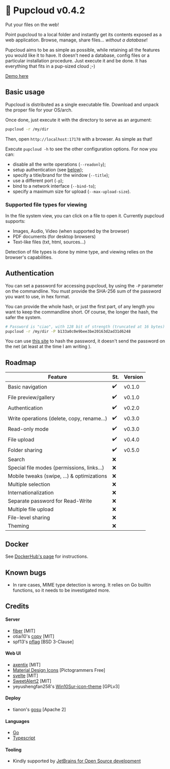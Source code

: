 # 🐶 Pupcloud v0.4.2

Put your files on the web!

Point pupcloud to a local folder and instantly get its contents exposed as a web application. Browse, manage, share
files... _without a database_!

Pupcloud aims to be as simple as possible, while retaining all the features you would like it to have. It doesn't need a
database, config files or a particular installation procedure. Just execute it and be done. It has everything that fits
in a pup-sized cloud ;-)

[Demo here](https://pupcloud-8a4ymrr0t-me-germanorizzo.vercel.app/)

## Basic usage

Pupcloud is distributed as a single executable file. Download and unpack the proper file for your OS/arch.

Once done, just execute it with the directory to serve as an argument:

```bash
pupcloud -r /my/dir
```

Then, open `http://localhost:17178` with a browser. As simple as that!

Execute `pupcloud -h` to see the other configuration options. For now you can:

- disable all the write operations (`--readonly`);
- setup authentication (see [below](#auth));
- specify a title/brand for the window (`--title`);
- use a different port (`-p`);
- bind to a network interface (`--bind-to`);
- specify a maximum size for upload (`--max-upload-size`).

### Supported file types for viewing

In the file system view, you can click on a file to open it. Currently pupcloud supports:

- Images, Audio, Video (when supported by the browser)
- PDF documents (for desktop browsers)
- Text-like files (txt, html, sources...)

Detection of file types is done by mime type, and viewing relies on the browser's capabilities.

## <a name="auth"></a>Authentication

You can set a password for accessing pupcloud, by using the `-P` parameter on the commandline. You must provide the
SHA-256 sum of the password you want to use, in hex format.

You can provide the whole hash, or just the first part, of any length you want to keep the commandline short. Of course,
the longer the hash, the safer the system.

```bash
# Password is "ciao", with 128 bit of strength (truncated at 16 bytes)
pupcloud -r /my/dir -P b133a0c0e9bee3be20163d2ad31d6248
```

You can use [this site](https://emn178.github.io/online-tools/sha256.html) to hash the password, it doesn't send the
password on the net (at least at the time I am writing ).

## Roadmap

| Feature                                    | St. | Version |
|--------------------------------------------|-----|---------|
| Basic navigation                           | ✔️  | v0.1.0  |
| File preview/gallery                       | ✔️  | v0.1.0  |
| Authentication                             | ✔️  | v0.2.0  |
| Write operations (delete, copy, rename...) | ✔️  | v0.3.0  |
| Read-only mode                             | ✔️  | v0.3.0  |
| File upload                                | ✔️  | v0.4.0  |
| Folder sharing                             | ✔️  | v0.5.0  |
| Search                                     | ❌   |         |
| Special file modes (permissions, links...) | ❌   |         |
| Mobile tweaks (swipe, ...) & optimizations | ❌   |         |
| Multiple selection                         | ❌   |         |
| Internationalization                       | ❌   |         |
| Separate password for Read-Write           | ❌   |         |
| Multiple file upload                       | ❌   |         |
| File-level sharing                         | ❌   |         |
| Theming                                    | ❌   |         |

## Docker

See [DockerHub's page](https://hub.docker.com/r/germanorizzo/pupcloud) for instructions.

## Known bugs

- In rare cases, MIME type detection is wrong. It relies on Go builtin functions, so it needs to be investigated more.

## Credits

#### Server

- [fiber](https://gofiber.io/) [MIT]
- otiai10's [copy](https://github.com/otiai10/copy) [MIT]
- spf13's [pflag](https://github.com/spf13/pflag) [BSD 3-Clause]

#### Web UI

- [axentix](https://useaxentix.com/) [MIT]
- [Material Design Icons](https://materialdesignicons.com/) [Pictogrammers Free]
- [svelte](https://svelte.dev/) [MIT]
- [SweetAlert2](https://github.com/sweetalert2/sweetalert2) [MIT]
- yeyushengfan258's
  [Win10Sur-icon-theme](https://github.com/yeyushengfan258/Win10Sur-icon-theme)
  [GPLv3]

#### Deploy

- tianon's [gosu](https://github.com/tianon/gosu/) [Apache 2]

#### Languages

- [Go](https://go.dev)
- [Typescript](https://www.typescriptlang.org)

#### Tooling

- Kindly supported by [JetBrains for Open Source development](https://jb.gg/OpenSourceSupport)
